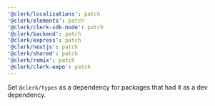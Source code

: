 ```yaml
---
'@clerk/localizations': patch
'@clerk/elements': patch
'@clerk/clerk-sdk-node': patch
'@clerk/backend': patch
'@clerk/express': patch
'@clerk/nextjs': patch
'@clerk/shared': patch
'@clerk/remix': patch
'@clerk/clerk-expo': patch
---
```


Set `@clerk/types` as a dependency for packages that had it as a dev dependency.
